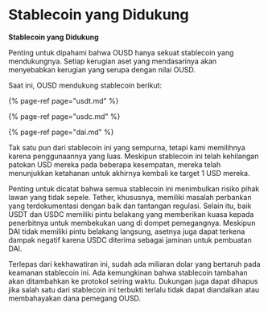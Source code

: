 # Stablecoin yang Didukung

**Stablecoin yang Didukung**

Penting untuk dipahami bahwa OUSD hanya sekuat stablecoin yang mendukungnya. Setiap kerugian aset yang mendasarinya akan menyebabkan kerugian yang serupa dengan nilai OUSD.

Saat ini, OUSD mendukung stablecoin berikut:

{% page-ref page="usdt.md" %}

{% page-ref page="usdc.md" %}

{% page-ref page="dai.md" %}

Tak satu pun dari stablecoin ini yang sempurna, tetapi kami memilihnya karena penggunaannya yang luas. Meskipun stablecoin ini telah kehilangan patokan USD mereka pada beberapa kesempatan, mereka telah menunjukkan ketahanan untuk akhirnya kembali ke target 1 USD mereka.

Penting untuk dicatat bahwa semua stablecoin ini menimbulkan risiko pihak lawan yang tidak sepele. Tether, khususnya, memiliki masalah perbankan yang terdokumentasi dengan baik dan tantangan regulasi. Selain itu, baik USDT dan USDC memiliki pintu belakang yang memberikan kuasa kepada penerbitnya untuk membekukan uang di dompet pemegangnya. Meskipun DAI tidak memiliki pintu belakang langsung, asetnya juga dapat terkena dampak negatif karena USDC diterima sebagai jaminan untuk pembuatan DAI.

Terlepas dari kekhawatiran ini, sudah ada miliaran dolar yang bertaruh pada keamanan stablecoin ini. Ada kemungkinan bahwa stablecoin tambahan akan ditambahkan ke protokol seiring waktu. Dukungan juga dapat dihapus jika salah satu dari stablecoin ini terbukti terlalu tidak dapat diandalkan atau membahayakan dana pemegang OUSD.

